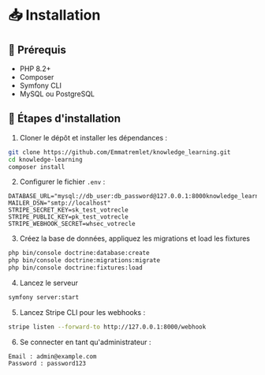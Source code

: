 # 📥 Installation

## 🔹 Prérequis
- PHP 8.2+
- Composer
- Symfony CLI
- MySQL ou PostgreSQL

## 🔹 Étapes d'installation

1. Cloner le dépôt et installer les dépendances : 
```bash
git clone https://github.com/Emmatremlet/knowledge_learning.git
cd knowledge-learning
composer install
```

2. Configurer le fichier `.env` :
```env
DATABASE_URL="mysql://db_user:db_password@127.0.0.1:8000knowledge_learning"
MAILER_DSN="smtp://localhost"
STRIPE_SECRET_KEY=sk_test_votrecle
STRIPE_PUBLIC_KEY=pk_test_votrecle
STRIPE_WEBHOOK_SECRET=whsec_votrecle
```

3. Créez la base de données, appliquez les migrations et load les fixtures
```bash
php bin/console doctrine:database:create
php bin/console doctrine:migrations:migrate
php bin/console doctrine:fixtures:load
```

4. Lancez le serveur
```bash
symfony server:start
```

5. Lancez Stripe CLI pour les webhooks :
```bash
stripe listen --forward-to http://127.0.0.1:8000/webhook
```

6. Se connecter en tant qu'administrateur : 
```
Email : admin@example.com
Password : password123
```
